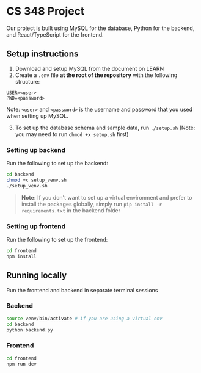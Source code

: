 # CS 348 Project
Our project is built using MySQL for the database, Python for the backend, and React/TypeScript for the frontend.

## Setup instructions

1. Download and setup MySQL from the document on LEARN
2. Create a `.env` file **at the root of the repository** with the following structure:

```
USER=<user>
PWD=<password>
```

Note: `<user>` and `<password>` is the username and password that you used when setting up MySQL.

3. To set up the database schema and sample data, run `./setup.sh` (Note: you may need to run `chmod +x setup.sh` first)

### Setting up backend
Run the following to set up the backend:
```bash
cd backend
chmod +x setup_venv.sh
./setup_venv.sh
```
> **Note:** If you don't want to set up a virtual environment and prefer to install the packages globally, simply run `pip install -r requirements.txt` in the backend folder


### Setting up frontend
Run the following to set up the frontend:
```bash
cd frontend
npm install
```

## Running locally

Run the frontend and backend in separate terminal sessions

### Backend
```bash
source venv/bin/activate # if you are using a virtual env
cd backend
python backend.py
```


### Frontend

```bash
cd frontend
npm run dev
```

